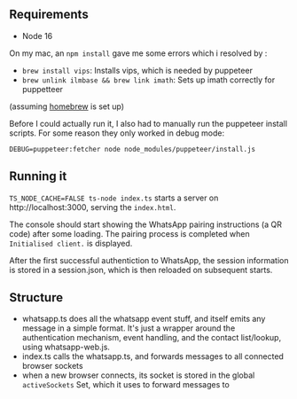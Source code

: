 ## Requirements

- Node 16

On my mac, an `npm install` gave me some errors which i resolved by :

- `brew install vips`: Installs vips, which is needed by puppeteer
- `brew unlink ilmbase && brew link imath`: Sets up imath correctly for puppetteer

(assuming [homebrew](https://brew.sh/) is set up)

Before I could actually run it, I also had to manually run the puppeteer install scripts. For some reason they only worked in debug mode:

```DEBUG=puppeteer:fetcher node node_modules/puppeteer/install.js```

## Running it

`TS_NODE_CACHE=FALSE ts-node index.ts` starts a server on http://localhost:3000, serving the `index.html`.

The console should start showing the WhatsApp pairing instructions (a QR code) after some loading.
The pairing process is completed when `Initialised client.` is displayed.

After the first successful authentiction to WhatsApp, the session information is stored in a session.json, which is then reloaded on subsequent starts.

## Structure

- whatsapp.ts does all the whatsapp event stuff, and itself emits any message in a simple format. It's just a wrapper around the authentication mechanism, event handling, and the contact list/lookup, using whatsapp-web.js. 
- index.ts calls the whatsapp.ts, and forwards messages to all connected browser sockets
- when a new browser connects, its socket is stored in the global `activeSockets` Set, which it uses to forward messages to

